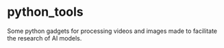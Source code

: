 # python_tools

Some python gadgets for processing videos and images made to facilitate the research of AI models.
